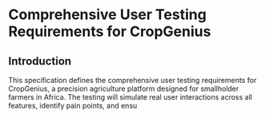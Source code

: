 # Comprehensive User Testing Requirements for CropGenius

## Introduction

This specification defines the comprehensive user testing requirements for CropGenius, a precision agriculture platform designed for smallholder farmers in Africa. The testing will simulate real user interactions across all features, identify pain points, and ensu